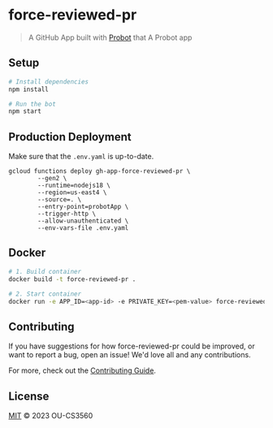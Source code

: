 # force-reviewed-pr

> A GitHub App built with [Probot](https://github.com/probot/probot) that A Probot app

## Setup

```sh
# Install dependencies
npm install

# Run the bot
npm start
```

## Production Deployment

Make sure that the `.env.yaml` is up-to-date.

```console
gcloud functions deploy gh-app-force-reviewed-pr \
        --gen2 \
        --runtime=nodejs18 \
        --region=us-east4 \
        --source=. \
        --entry-point=probotApp \
        --trigger-http \
        --allow-unauthenticated \
        --env-vars-file .env.yaml
```

## Docker

```sh
# 1. Build container
docker build -t force-reviewed-pr .

# 2. Start container
docker run -e APP_ID=<app-id> -e PRIVATE_KEY=<pem-value> force-reviewed-pr
```

## Contributing

If you have suggestions for how force-reviewed-pr could be improved, or want to report a bug, open an issue! We'd love all and any contributions.

For more, check out the [Contributing Guide](CONTRIBUTING.md).

## License

[MIT](LICENSE) © 2023 OU-CS3560
